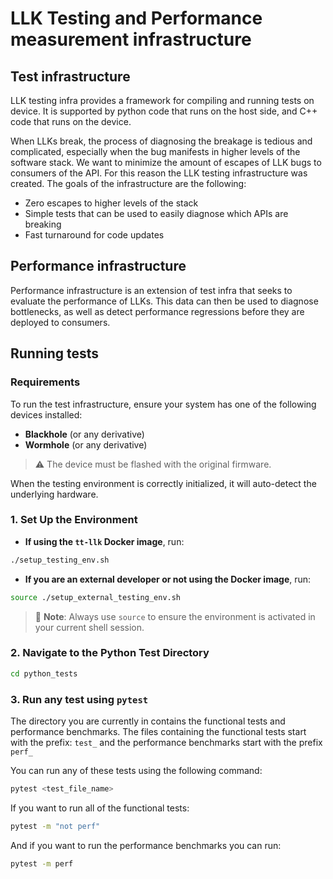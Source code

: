 # LLK Testing and Performance measurement infrastructure

## Test infrastructure
LLK testing infra provides a framework for compiling and running tests on device. It is supported
by python code that runs on the host side, and C++ code that runs on the device.


When LLKs break, the process of diagnosing the breakage is tedious and complicated, especially when
the bug manifests in higher levels of the software stack. We want to minimize the amount of escapes
of LLK bugs to consumers of the API. For this reason the LLK testing infrastructure was created.
The goals of the infrastructure are the following:
- Zero escapes to higher levels of the stack
- Simple tests that can be used to easily diagnose which APIs are breaking
- Fast turnaround for code updates

## Performance infrastructure
Performance infrastructure is an extension of test infra that seeks to evaluate the performance of 
LLKs. This data can then be used to diagnose bottlenecks, as well as detect performance regressions
before they are deployed to consumers.

## Running tests

### Requirements

To run the test infrastructure, ensure your system has one of the following devices installed:

- **Blackhole** (or any derivative)
- **Wormhole** (or any derivative)

> ⚠️ The device must be flashed with the original firmware.

When the testing environment is correctly initialized, it will auto-detect the underlying hardware.

### 1. Set Up the Environment
- **If using the `tt-llk` Docker image**, run:

```bash
./setup_testing_env.sh
```

- **If you are an external developer or not using the Docker image**, run:

```bash
source ./setup_external_testing_env.sh
```

> 🔄 **Note**: Always use `source` to ensure the environment is activated in your current shell session.

### 2. Navigate to the Python Test Directory
```bash
cd python_tests
```

### 3. Run any test using `pytest`
The directory you are currently in contains the functional tests and performance benchmarks.
The files containing the functional tests start with the prefix: `test_` and the performance
benchmarks start with the prefix `perf_`

You can run any of these tests using the following command:

```bash
pytest <test_file_name>
```

If you want to run all of the functional tests:
```bash
pytest -m "not perf"
```

And if you want to run the performance benchmarks you can run:
```bash
pytest -m perf
```
